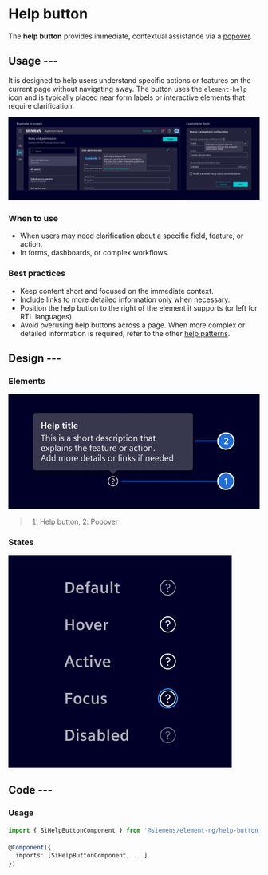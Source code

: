 # Help button

The **help button** provides immediate, contextual assistance via a [popover](../status-notifications/popover.md).

## Usage ---

It is designed to help users understand specific actions or features on the current page without navigating away.
The button uses the `element-help` icon and is typically placed near form labels or interactive elements that require clarification.

![Help button](images/help-button.png)

### When to use

- When users may need clarification about a specific field, feature, or action.
- In forms, dashboards, or complex workflows.

### Best practices

- Keep content short and focused on the immediate context.
- Include links to more detailed information only when necessary.
- Position the help button to the right of the element it supports (or left for RTL languages).
- Avoid overusing help buttons across a page. When more complex or detailed information is required,
  refer to the other [help patterns](../../patterns/help.md).

## Design ---

### Elements

![Help button elements](images/help-button-elements.png)

> 1. Help button, 2. Popover

### States

![Help button states](images/help-button-states.png)

## Code ---

### Usage

```ts
import { SiHelpButtonComponent } from '@siemens/element-ng/help-button';

@Component({
  imports: [SiHelpButtonComponent, ...]
})
```

<si-docs-component example="si-help-button/si-help-button" height="230"></si-docs-component>

<si-docs-api component="SiHelpButtonComponent"></si-docs-api>

<si-docs-types></si-docs-types>
